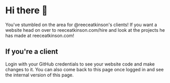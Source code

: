 # Hi there 👋
You've stumbled on the area for @reeceatkinson's clients!
If you want a website head on over to reeceatkinson.com/hire and look at the projects he has made at reeceatkinson.com!

## If you're a client
Login with your GitHub credentials to see your website code and make changes to it.
You can also come back to this page once logged in and see the internal version of this page.
